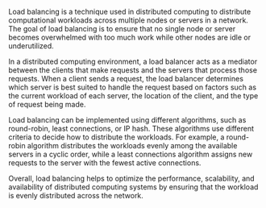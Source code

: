 Load balancing is a technique used in distributed computing to distribute computational workloads across multiple nodes or servers in a network. The goal of load balancing is to ensure that no single node or server becomes overwhelmed with too much work while other nodes are idle or underutilized.

In a distributed computing environment, a load balancer acts as a mediator between the clients that make requests and the servers that process those requests. When a client sends a request, the load balancer determines which server is best suited to handle the request based on factors such as the current workload of each server, the location of the client, and the type of request being made.

Load balancing can be implemented using different algorithms, such as round-robin, least connections, or IP hash. These algorithms use different criteria to decide how to distribute the workloads. For example, a round-robin algorithm distributes the workloads evenly among the available servers in a cyclic order, while a least connections algorithm assigns new requests to the server with the fewest active connections.

Overall, load balancing helps to optimize the performance, scalability, and availability of distributed computing systems by ensuring that the workload is evenly distributed across the network.